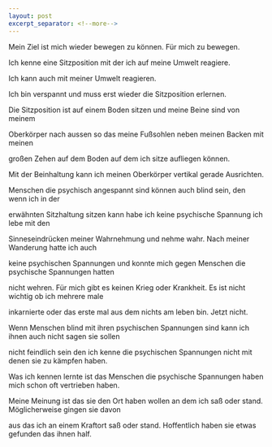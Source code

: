 ```yaml
---
layout: post
excerpt_separator: <!--more-->
---
```

Mein Ziel ist mich wieder bewegen zu können. Für mich zu bewegen.<br>

Ich kenne eine Sitzposition mit der ich auf meine Umwelt reagiere.<br>

Ich kann auch mit meiner Umwelt reagieren.<br>

Ich bin verspannt und muss erst wieder die Sitzposition erlernen.<br>

Die Sitzposition ist auf einem Boden sitzen und meine Beine sind von meinem<br>

Oberkörper nach aussen so das meine Fußsohlen neben meinen Backen mit meinen<br>

großen Zehen auf dem Boden auf dem ich sitze aufliegen können.<br>

Mit der Beinhaltung kann ich meinen Oberkörper vertikal gerade Ausrichten.<br>

Menschen die psychisch angespannt sind können auch blind sein, den wenn ich in der<br>

erwähnten Sitzhaltung sitzen kann habe ich keine psychische Spannung ich lebe mit den<br>

Sinneseindrücken meiner Wahrnehmung und nehme wahr. Nach meiner Wanderung hatte ich auch<br>

keine psychischen Spannungen und konnte mich gegen Menschen die psychische Spannungen hatten<br>

nicht wehren. Für mich gibt es keinen Krieg oder Krankheit. Es ist nicht wichtig ob ich mehrere male<br>

inkarnierte oder das erste mal aus dem nichts am leben bin. Jetzt nicht.<br>

Wenn Menschen blind mit ihren psychischen Spannungen sind kann ich ihnen auch nicht sagen sie sollen<br>

nicht feindlich sein den ich kenne die psychischen Spannungen nicht mit denen sie zu kämpfen haben.<br>

Was ich kennen lernte ist das Menschen die psychische Spannungen haben mich schon oft vertrieben haben.<br>

Meine Meinung ist das sie den Ort haben wollen an dem ich saß oder stand. Möglicherweise gingen sie davon<br>

aus das ich an einem Kraftort saß oder stand. Hoffentlich haben sie etwas gefunden das ihnen half.
